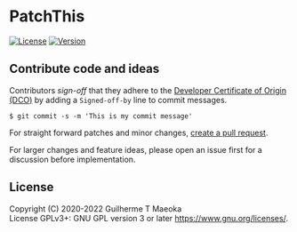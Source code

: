 # PatchThis

[![License](https://img.shields.io/github/license/guimspace/PatchThis)](https://github.com/guimspace/PatchThis/blob/master/LICENSE) [![Version](https://img.shields.io/github/v/tag/guimspace/PatchThis?include_prereleases)](https://github.com/guimspace/PatchThis/releases)


## Contribute code and ideas

Contributors *sign-off* that they adhere to the [Developer Certificate of Origin (DCO)](https://developercertificate.org/) by adding a `Signed-off-by` line to commit messages.

```
$ git commit -s -m 'This is my commit message'
```

For straight forward patches and minor changes, [create a pull request](https://docs.github.com/en/pull-requests/collaborating-with-pull-requests/proposing-changes-to-your-work-with-pull-requests/creating-a-pull-request).

For larger changes and feature ideas, please open an issue first for a discussion before implementation.


## License

Copyright (C) 2020-2022 Guilherme T Maeoka  
License GPLv3+: GNU GPL version 3 or later <https://www.gnu.org/licenses/>.

